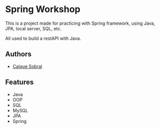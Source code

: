 # Spring Workshop

This is a project made for practicing with Spring framework, using Java, JPA, local server, SQL, etc.

All used to build a restAPI with Java.

## Authors

- [Caique Sobral](https://www.github.com/caiquesobral)


## Features

- Java
- OOP
- SQL
- MySQL
- JPA
- Spring